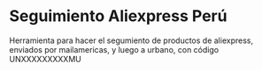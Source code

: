 # Seguimiento Aliexpress Perú
Herramienta para hacer el segumiento de productos de aliexpress, enviados por mailamericas, y luego a urbano, con código UNXXXXXXXXXMU

